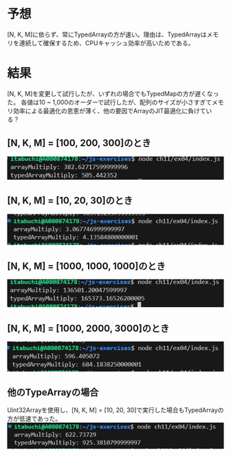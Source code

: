# 予想

[N, K, M]に依らず、常にTypedArrayの方が速い。理由は、TypedArrayはメモリを連続して確保するため、CPUキャッシュ効率が高いためである。

# 結果

[N, K, M]を変更して試行したが、いずれの場合でもTypedMapの方が遅くなった。
各値は10 ~ 1,000のオーダーで試行したが、配列のサイズが小さすぎてメモリ効率による最適化の恩恵が薄く、他の要因でArrayのJIT最適化に負けている？

## [N, K, M] = [100, 200, 300]のとき

![alt text](image.png)

## [N, K, M] = [10, 20, 30]のとき

![alt text](image-1.png)

## [N, K, M] = [1000, 1000, 1000]のとき

![alt text](image-2.png)

## [N, K, M] = [1000, 2000, 3000]のとき

![alt text](image-5.png)

## 他のTypeArrayの場合

Uint32Arrayを使用し、[N, K, M] = [10, 20, 30]で実行した場合もTypedArrayの方が低速であった。
![alt text](image-3.png)
